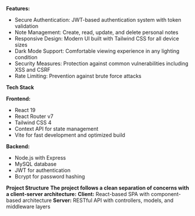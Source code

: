 **Features:**
- Secure Authentication: JWT-based authentication system with token validation
- Note Management: Create, read, update, and delete personal notes
- Responsive Design: Modern UI built with Tailwind CSS for all device sizes
- Dark Mode Support: Comfortable viewing experience in any lighting condition
- Security Measures: Protection against common vulnerabilities including XSS and CSRF
- Rate Limiting: Prevention against brute force attacks

**Tech Stack**

**Frontend:**
- React 19
- React Router v7
- Tailwind CSS 4
- Context API for state management
- Vite for fast development and optimized build

**Backend:**
- Node.js with Express
- MySQL database
- JWT for authentication
- Bcrypt for password hashing


**Project Structure**
**The project follows a clean separation of concerns with a client-server architecture:**
**Client:** React-based SPA with component-based architecture
**Server:** RESTful API with controllers, models, and middleware layers
